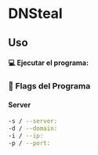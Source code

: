 # DNSteal

## Uso

#### 💻 Ejecutar el programa:

### 🚩 Flags del Programa

#### Server

```bash
-s / --server: 
-d / --domain:
-i / --ip:
-p / --port:
```

